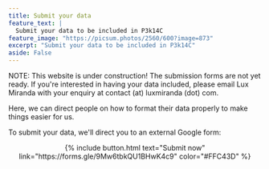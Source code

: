 ```yaml
---
title: Submit your data
feature_text: |
  Submit your data to be included in P3k14C 
feature_image: "https://picsum.photos/2560/600?image=873"
excerpt: "Submit your data to be included in P3k14C"
aside: False
---
```


NOTE: This website is under construction! The submission forms are not yet ready. If you're interested in having your data included, please email Lux Miranda with your enquiry at contact (at) luxmiranda (dot) com. 

Here, we can direct people on how to format their data properly to make things easier for us. 

To submit your data, we'll direct you to an external Google form:

<div style="text-align:center;">
{% include button.html text="Submit now" link="https://forms.gle/9Mw6tbkQU1BHwK4c9" color="#FFC43D" %} </div>



